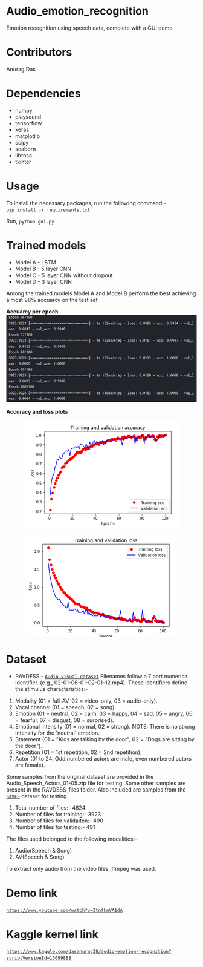 # Audio_emotion_recognition
Emotion recognition using speech data, complete with a GUI demo

# Contributors
Anurag Das

Dependencies
============
- numpy
- playsound
- tensorflow
- keras
- matplotlib
- scipy
- seaborn
- librosa
- tkinter

Usage
============
To install the necessary packages, run the following command:-<br/>
`pip install -r requirements.txt`

Run,
`python gui.py`

Trained models
==============
- Model A - LSTM
- Model B - 5 layer CNN
- Model C - 5 layer CNN without dropout
- Model D - 3 layer CNN

Among the trained models Model A and Model B perform the best achieving almost 98% accuarcy on the test set

**Accuarcy per epoch**
![Link to acc](https://github.com/dasanurag/Audio_emotion_recognition/blob/master/media/acc_epoch.png)

**Accuracy and loss plots**

<!-- ![Acc](https://github.com/dasanurag/Audio_emotion_recognition/blob/master/media/modelB1_accuracy.png) ![Loss](https://github.com/dasanurag/Audio_emotion_recognition/blob/master/media/modelB1_loss.png)
-->
<p align="center">
  <img src="https://github.com/dasanurag/Audio_emotion_recognition/blob/master/media/modelB1_accuracy.png">
</p>
<p align="center">
  <img src="https://github.com/dasanurag/Audio_emotion_recognition/blob/master/media/modelB1_loss.png">
</p>

Dataset
=======
- RAVDESS - [`Audio visual dataset`](https://zenodo.org/record/1188976#.XLlgGENOnq8)
Filenames follow a 7 part numerical identifier. (e.g., 02-01-06-01-02-01-12.mp4). These identifiers define the stimulus characteristics:-
1. Modality (01 = full-AV, 02 = video-only, 03 = audio-only).
2. Vocal channel (01 = speech, 02 = song).
3. Emotion (01 = neutral, 02 = calm, 03 = happy, 04 = sad, 05 = angry, 06 = fearful, 07 = disgust, 08 = surprised).
4. Emotional intensity (01 = normal, 02 = strong). NOTE: There is no strong intensity for the 'neutral' emotion.
5. Statement (01 = "Kids are talking by the door", 02 = "Dogs are sitting by the door").
6. Repetition (01 = 1st repetition, 02 = 2nd repetition).
7. Actor (01 to 24. Odd numbered actors are male, even numbered actors are female).

Some samples from the original dataset are provided in the Audio_Speech_Actors_01-05.zip file for testing. Some other samples are present in the RAVDESS_files folder. Also included are samples from the [`SAVEE`](http://kahlan.eps.surrey.ac.uk/savee/Introduction.html) dataset for testing. 

1. Total number of files:- 4824
2. Number of files for training:- 3923
3. Number of files for validaiton:- 490
4. Number of files for testing:- 491

The files used belonged to the following modalities:-
1. Audio(Speech & Song)
2. AV(Speech & Song)

To extract only audio from the video files, ffmpeg was used.

Demo link
===========
[`https://www.youtube.com/watch?v=ItnfknVA1dA`](https://www.youtube.com/watch?v=ItnfknVA1dA)

Kaggle kernel link
==================
[`https://www.kaggle.com/dasanurag38/audio-emotion-recognition?scriptVersionId=13099888`](https://www.kaggle.com/dasanurag38/audio-emotion-recognition?scriptVersionId=13099888)
